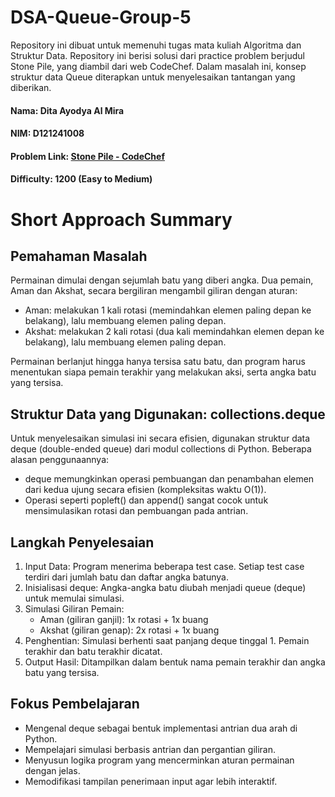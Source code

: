 # DSA-Queue-Group-5
Repository ini dibuat untuk memenuhi tugas mata kuliah Algoritma dan Struktur Data. Repository ini berisi solusi dari practice problem berjudul Stone Pile, yang diambil dari web CodeChef. Dalam masalah ini, konsep struktur data Queue diterapkan untuk menyelesaikan tantangan yang diberikan.
#### Nama: Dita Ayodya Al Mira
#### NIM: D121241008
#### Problem Link: [Stone Pile - CodeChef](https://www.codechef.com/practice/course/stacks-and-queues/STAQUEF/problems/STONE_PILE)  
#### Difficulty: 1200 (Easy to Medium)
# Short Approach Summary
## Pemahaman Masalah
Permainan dimulai dengan sejumlah batu yang diberi angka. Dua pemain, Aman dan Akshat, secara bergiliran mengambil giliran dengan aturan:
* Aman: melakukan 1 kali rotasi (memindahkan elemen paling depan ke belakang), lalu membuang elemen paling depan.
* Akshat: melakukan 2 kali rotasi (dua kali memindahkan elemen depan ke belakang), lalu membuang elemen paling depan.

Permainan berlanjut hingga hanya tersisa satu batu, dan program harus menentukan siapa pemain terakhir yang melakukan aksi, serta angka batu yang tersisa.

## Struktur Data yang Digunakan: collections.deque
Untuk menyelesaikan simulasi ini secara efisien, digunakan struktur data deque (double-ended queue) dari modul collections di Python. Beberapa alasan penggunaannya:
* deque memungkinkan operasi pembuangan dan penambahan elemen dari kedua ujung secara efisien (kompleksitas waktu O(1)).
*	Operasi seperti popleft() dan append() sangat cocok untuk mensimulasikan rotasi dan pembuangan pada antrian.

## Langkah Penyelesaian
1.	Input Data: Program menerima beberapa test case. Setiap test case terdiri dari jumlah batu dan daftar angka batunya.
2.	Inisialisasi deque: Angka-angka batu diubah menjadi queue (deque) untuk memulai simulasi.
3.	Simulasi Giliran Pemain:
    * Aman (giliran ganjil): 1x rotasi + 1x buang
    * Akshat (giliran genap): 2x rotasi + 1x buang
4.	Penghentian: Simulasi berhenti saat panjang deque tinggal 1. Pemain terakhir dan batu terakhir dicatat.
5.	Output Hasil: Ditampilkan dalam bentuk nama pemain terakhir dan angka batu yang tersisa.
   
## Fokus Pembelajaran
* Mengenal deque sebagai bentuk implementasi antrian dua arah di Python.
* Mempelajari simulasi berbasis antrian dan pergantian giliran.
* Menyusun logika program yang mencerminkan aturan permainan dengan jelas.
* Memodifikasi tampilan penerimaan input agar lebih interaktif.

